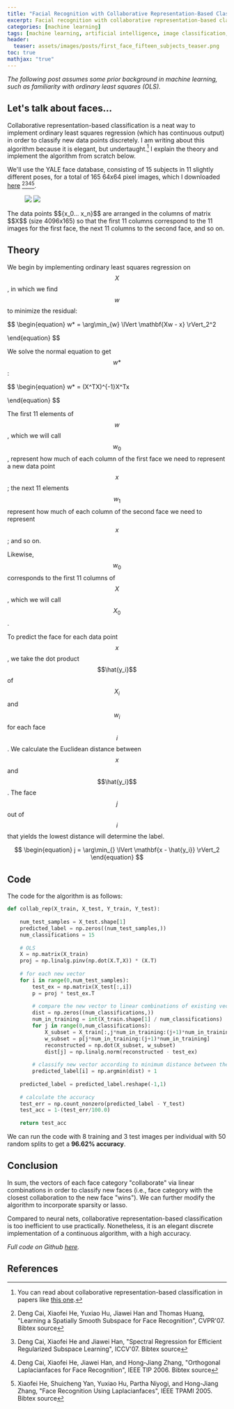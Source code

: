 ```yaml
---
title: "Facial Recognition with Collaborative Representation-Based Classification"
excerpt: Facial recognition with collaborative representation-based classification.
categories: [machine learning]
tags: [machine learning, artificial intelligence, image classification, resources, projects]
header:
  teaser: assets/images/posts/first_face_fifteen_subjects_teaser.png
toc: true
mathjax: "true"
---
```


*The following post assumes some prior background in machine learning, such as familiarity with ordinary least squares (OLS).*

## Let's talk about faces...

Collaborative representation-based classification is a neat way to implement ordinary least squares regression (which has continuous output) in order to classify new data points discretely. I am writing about this algorithm because it is elegant, but undertaught.[^5] I explain the theory and implement the algorithm from scratch below.

We'll use the YALE face database, consisting of 15 subjects in 11 slightly different poses, for a total of 165 64x64 pixel images, which I downloaded [here](http://www.cad.zju.edu.cn/home/dengcai/Data/FaceData.html) [^1][^2][^3][^4]. 
<figure class="half">
    <a href="/assets/images/image-filename-2-large.jpg"><img src="/assets/images/posts/first_face_fifteen_subjects.png"></a>
    <a href="/assets/images/image-filename-1-large.jpg"><img src="/assets/images/posts/total_images_one_face.png"></a>
</figure>
The data points $${x_0... x_n}$$ are arranged in the columns of matrix $$X$$ (size 4096x165) so that the first 11 columns correspond to the 11 images for the first face, the next 11 columns to the second face, and so on.

## Theory

We begin by implementing ordinary least squares regression on $$X$$, in which we find $$w$$ to minimize the residual:

$$ \begin{equation}
    w* = 
\arg\min_{w} \lVert \mathbf{Xw - x} \rVert_2^2

\end{equation} $$

We solve the normal equation to get $$\begin{equation} w* \end{equation}$$:

$$ \begin{equation}
    w* = (X^TX)^{-1}X^Tx

\end{equation} $$

The first 11 elements of $$w$$, which we will call $$w_0$$, represent how much of each column of the first face we need to represent a new data point $$x$$; the next 11 elements $$w_1$$ represent how much of each column of the second face we need to represent $$x$$; and so on.

Likewise, $$w_0$$ corresponds to the first 11 columns of $$X$$, which we will call $$X_0$$. 

To predict the face for each data point $$x$$, we take the dot product $$\hat{y_i}$$ of $$X_i$$ and $$w_i$$ for each face $$i$$. We calculate the Euclidean distance between $$x$$ and $$\hat{y_i}$$. The face $$j$$ out of $$i$$ that yields the lowest distance will determine the label.

$$ \begin{equation}
    j = \arg\min_{} \lVert \mathbf{x - \hat{y_i}} \rVert_2
\end{equation} $$

## Code

The code for the algorithm is as follows:

```python
def collab_rep(X_train, X_test, Y_train, Y_test):
    
    num_test_samples = X_test.shape[1]
    predicted_label = np.zeros((num_test_samples,))
    num_classifications = 15
    
    # OLS
    X = np.matrix(X_train)
    proj = np.linalg.pinv(np.dot(X.T,X)) * (X.T) 
    
    # for each new vector
    for i in range(0,num_test_samples):
        test_ex = np.matrix(X_test[:,i])
        p = proj * test_ex.T
        
        # compare the new vector to linear combinations of existing vectors by face
        dist = np.zeros((num_classifications,))
        num_in_training = int(X_train.shape[1] / num_classifications)
        for j in range(0,num_classifications):
            X_subset = X_train[:,j*num_in_training:(j+1)*num_in_training]
            w_subset = p[j*num_in_training:(j+1)*num_in_training]
            reconstructed = np.dot(X_subset, w_subset)
            dist[j] = np.linalg.norm(reconstructed - test_ex)
        
        # classify new vector according to minimum distance between the vector and reconstructed 
        predicted_label[i] = np.argmin(dist) + 1
        
    predicted_label = predicted_label.reshape(-1,1)
        
    # calculate the accuracy
    test_err = np.count_nonzero(predicted_label - Y_test)
    test_acc = 1-(test_err/100.0)
    
    return test_acc
```

We can run the code with 8 training and 3 test images per individual with 50 random splits to get a **96.62% accuracy**.

## Conclusion

In sum, the vectors of each face category "collaborate" via linear combinations in order to classify new faces (i.e., face category with the closest collaboration to the new face "wins"). We can further modify the algorithm to incorporate sparsity or lasso.

Compared to neural nets, collaborative representation-based classification is too inefficient to use practically. Nonetheless, it is an elegant discrete implementation of a continuous algorithm, with a high accuracy.

*Full code on Github [here](https://github.com/soniajoseph/Collaborative-Representation-Based-Classification).*

## References
[^1]: Deng Cai, Xiaofei He, Yuxiao Hu, Jiawei Han and Thomas Huang, "Learning a Spatially Smooth Subspace for Face Recognition", CVPR'07. Bibtex source
[^2]: Deng Cai, Xiaofei He and Jiawei Han, "Spectral Regression for Efficient Regularized Subspace Learning", ICCV'07.	Bibtex source
[^3]: Deng Cai, Xiaofei He, Jiawei Han, and Hong-Jiang Zhang, "Orthogonal Laplacianfaces for Face Recognition", IEEE TIP 2006. Bibtex source
[^4]: Xiaofei He, Shuicheng Yan, Yuxiao Hu, Partha Niyogi, and Hong-Jiang Zhang, "Face Recognition Using Laplacianfaces", IEEE TPAMI 2005. Bibtex source
[^5]: You can read about collaborative representation-based classification in papers like [this one](https://arxiv.org/abs/1204.2358).